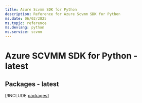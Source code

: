 ```yaml
---
title: Azure Scvmm SDK for Python
description: Reference for Azure Scvmm SDK for Python
ms.date: 06/02/2025
ms.topic: reference
ms.devlang: python
ms.service: scvmm
---
```

# Azure SCVMM SDK for Python - latest
## Packages - latest
[!INCLUDE [packages](scvmm-index.md)]
